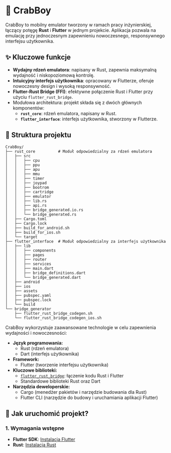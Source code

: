 # 🦀 CrabBoy

CrabBoy to mobilny emulator tworzony w ramach pracy inżynierskiej, łączący potęgę **Rust** i **Flutter** w jednym projekcie. Aplikacja pozwala na emulację przy jednoczesnym zapewnieniu nowoczesnego, responsywnego interfejsu użytkownika.

## ✨ Kluczowe funkcje

- **Wydajny rdzeń emulatora**: napisany w Rust, zapewnia maksymalną wydajność i niskopoziomową kontrolę.
- **Intuicyjny interfejs użytkownika**: opracowany w Flutterze, oferuje nowoczesny design i wysoką responsywność.
- **Flutter-Rust Bridge (FFI)**: efektywne połączenie Rust i Flutter przy użyciu `flutter_rust_bridge`.
- Modułowa architektura: projekt składa się z dwóch głównych komponentów:
  - **`rust_core`**: rdzeń emulatora, napisany w Rust.
  - **`flutter_interface`**: interfejs użytkownika, stworzony w Flutterze.

## 📁 Struktura projektu
```
CrabBoy/
├── rust_core          # Moduł odpowiedzialny za rdzeń emulatora
│   ├── src
│   │   ├── cpu
│   │   ├── ppu
│   │   ├── apu
│   │   ├── mmu
│   │   ├── timer
│   │   ├── joypad
│   │   ├── bootrom
│   │   ├── cartridge
│   │   ├── emulator
│   │   ├── lib.rs
│   │   ├── api.rs
│   │   ├── bridge_generated.io.rs
│   │   └── bridge_generated.rs
│   ├── Cargo.toml
│   ├── Cargo.lock
│   ├── build_for_android.sh
│   ├── build_for_ios.sh
│   └── target
├── flutter_interface  # Moduł odpowiedzialny za interfejs użytkownika
│   ├── lib
│   │   ├── components
│   │   ├── pages
│   │   ├── router
│   │   ├── services
│   │   ├── main.dart
│   │   ├── bridge_definitions.dart
│   │   └── bridge_generated.dart
│   ├── android
│   ├── ios
│   ├── assets
│   ├── pubspec.yaml
│   ├── pubspec.lock
│   └── build
└── bridge_generator
    ├── flutter_rust_bridge_codegen.sh
    └── flutter_rust_bridge_codegen_ios.sh
```

CrabBoy wykorzystuje zaawansowane technologie w celu zapewnienia wydajności i nowoczesności:

- **Język programowania:**
  - Rust (rdzeń emulatora)
  - Dart (interfejs użytkownika)
- **Framework:**
  - Flutter (tworzenie interfejsu użytkownika)
- **Kluczowe biblioteki:**
  - [`flutter_rust_bridge`](https://github.com/fzyzcjy/flutter_rust_bridge): łączenie kodu Rust i Flutter
  - Standardowe biblioteki Rust oraz Dart
- **Narzędzia deweloperskie:**
  - Cargo (menedżer pakietów i narzędzie budowania dla Rust)
  - Flutter CLI (narzędzie do budowy i uruchamiania aplikacji Flutter)

## 🔧 Jak uruchomić projekt?

### 1. Wymagania wstępne
- **Flutter SDK**: [Instalacja Flutter](https://flutter.dev/docs/get-started/install)
- **Rust**: [Instalacja Rust](https://www.rust-lang.org/tools/install)
